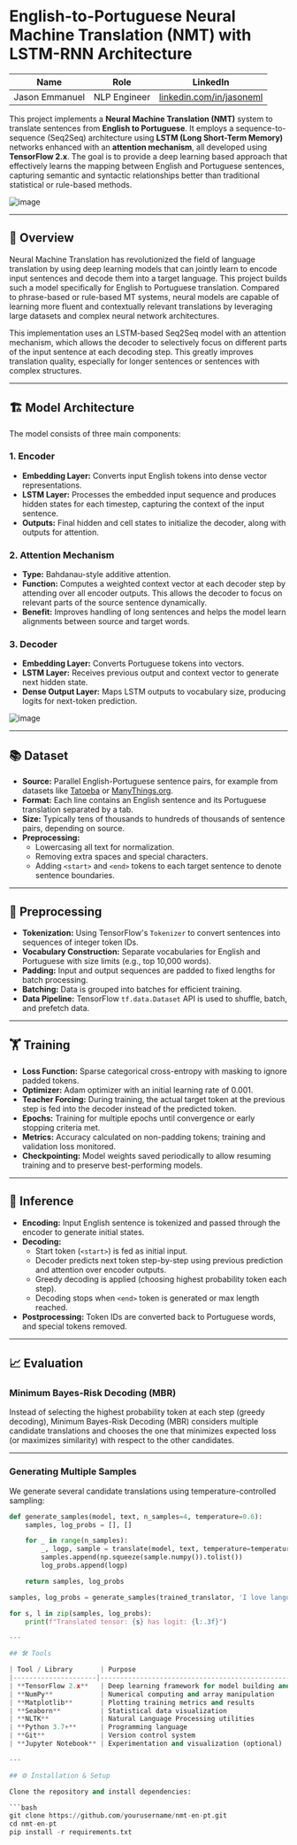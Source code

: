 # English-to-Portuguese Neural Machine Translation (NMT) with LSTM-RNN Architecture

| Name            | Role              | LinkedIn                                      |
|-----------------|-------------------|-----------------------------------------------|
| Jason Emmanuel  | NLP Engineer | [linkedin.com/in/jasoneml](https://www.linkedin.com/in/jasoneml/) |

This project implements a **Neural Machine Translation (NMT)** system to translate sentences from **English to Portuguese**. It employs a sequence-to-sequence (Seq2Seq) architecture using **LSTM (Long Short-Term Memory)** networks enhanced with an **attention mechanism**, all developed using **TensorFlow 2.x**. The goal is to provide a deep learning based approach that effectively learns the mapping between English and Portuguese sentences, capturing semantic and syntactic relationships better than traditional statistical or rule-based methods.

![image](https://github.com/user-attachments/assets/2baa89c7-ece8-4d3e-9732-a0cf3db85c86)

---

## 📖 Overview

Neural Machine Translation has revolutionized the field of language translation by using deep learning models that can jointly learn to encode input sentences and decode them into a target language. This project builds such a model specifically for English to Portuguese translation. Compared to phrase-based or rule-based MT systems, neural models are capable of learning more fluent and contextually relevant translations by leveraging large datasets and complex neural network architectures.

This implementation uses an LSTM-based Seq2Seq model with an attention mechanism, which allows the decoder to selectively focus on different parts of the input sentence at each decoding step. This greatly improves translation quality, especially for longer sentences or sentences with complex structures.

---

## 🏗️ Model Architecture

The model consists of three main components:

### 1. Encoder

- **Embedding Layer:** Converts input English tokens into dense vector representations.
- **LSTM Layer:** Processes the embedded input sequence and produces hidden states for each timestep, capturing the context of the input sentence.
- **Outputs:** Final hidden and cell states to initialize the decoder, along with outputs for attention.

### 2. Attention Mechanism

- **Type:** Bahdanau-style additive attention.
- **Function:** Computes a weighted context vector at each decoder step by attending over all encoder outputs. This allows the decoder to focus on relevant parts of the source sentence dynamically.
- **Benefit:** Improves handling of long sentences and helps the model learn alignments between source and target words.

### 3. Decoder

- **Embedding Layer:** Converts Portuguese tokens into vectors.
- **LSTM Layer:** Receives previous output and context vector to generate next hidden state.
- **Dense Output Layer:** Maps LSTM outputs to vocabulary size, producing logits for next-token prediction.

![image](https://github.com/user-attachments/assets/572a74fa-ae51-475d-8633-b761c8352b29)

---

## 📚 Dataset

- **Source:** Parallel English-Portuguese sentence pairs, for example from datasets like [Tatoeba](https://tatoeba.org/) or [ManyThings.org](https://www.manythings.org/anki/).
- **Format:** Each line contains an English sentence and its Portuguese translation separated by a tab.
- **Size:** Typically tens of thousands to hundreds of thousands of sentence pairs, depending on source.
- **Preprocessing:**  
  - Lowercasing all text for normalization.  
  - Removing extra spaces and special characters.  
  - Adding `<start>` and `<end>` tokens to each target sentence to denote sentence boundaries.

---

## 🧹 Preprocessing

- **Tokenization:** Using TensorFlow's `Tokenizer` to convert sentences into sequences of integer token IDs.
- **Vocabulary Construction:** Separate vocabularies for English and Portuguese with size limits (e.g., top 10,000 words).
- **Padding:** Input and output sequences are padded to fixed lengths for batch processing.
- **Batching:** Data is grouped into batches for efficient training.
- **Data Pipeline:** TensorFlow `tf.data.Dataset` API is used to shuffle, batch, and prefetch data.

---

## 🏋️ Training

- **Loss Function:** Sparse categorical cross-entropy with masking to ignore padded tokens.
- **Optimizer:** Adam optimizer with an initial learning rate of 0.001.
- **Teacher Forcing:** During training, the actual target token at the previous step is fed into the decoder instead of the predicted token.
- **Epochs:** Training for multiple epochs until convergence or early stopping criteria met.
- **Metrics:** Accuracy calculated on non-padding tokens; training and validation loss monitored.
- **Checkpointing:** Model weights saved periodically to allow resuming training and to preserve best-performing models.

---

## 🧠 Inference

- **Encoding:** Input English sentence is tokenized and passed through the encoder to generate initial states.
- **Decoding:**  
  - Start token (`<start>`) is fed as initial input.  
  - Decoder predicts next token step-by-step using previous prediction and attention over encoder outputs.  
  - Greedy decoding is applied (choosing highest probability token each step).  
  - Decoding stops when `<end>` token is generated or max length reached.
- **Postprocessing:** Token IDs are converted back to Portuguese words, and special tokens removed.

---

## 📈 Evaluation

### Minimum Bayes-Risk Decoding (MBR)

Instead of selecting the highest probability token at each step (greedy decoding), Minimum Bayes-Risk Decoding (MBR) considers multiple candidate translations and chooses the one that minimizes expected loss (or maximizes similarity) with respect to the other candidates.

---

### Generating Multiple Samples

We generate several candidate translations using temperature-controlled sampling:

```python
def generate_samples(model, text, n_samples=4, temperature=0.6):
    samples, log_probs = [], []

    for _ in range(n_samples):
        _, logp, sample = translate(model, text, temperature=temperature)
        samples.append(np.squeeze(sample.numpy()).tolist())
        log_probs.append(logp)

    return samples, log_probs

samples, log_probs = generate_samples(trained_translator, 'I love languages')

for s, l in zip(samples, log_probs):
    print(f"Translated tensor: {s} has logit: {l:.3f}")

---

## 🛠️ Tools

| Tool / Library       | Purpose                                        | Notes                                      |
|---------------------|------------------------------------------------|--------------------------------------------|
| **TensorFlow 2.x**   | Deep learning framework for model building and training | Core library for all neural network operations |
| **NumPy**            | Numerical computing and array manipulation     | Used for data handling and preprocessing   |
| **Matplotlib**       | Plotting training metrics and results          | Visualizes loss, accuracy, and attention   |
| **Seaborn**          | Statistical data visualization                  | Enhanced visualization styles for plots    |
| **NLTK**             | Natural Language Processing utilities           | Tokenization, evaluation metrics (optional)|
| **Python 3.7+**      | Programming language                             | Primary language used                       |
| **Git**              | Version control system                           | Source code management                      |
| **Jupyter Notebook** | Experimentation and visualization (optional)   | Useful during development                   |

---

## ⚙️ Installation & Setup

Clone the repository and install dependencies:

```bash
git clone https://github.com/yourusername/nmt-en-pt.git
cd nmt-en-pt
pip install -r requirements.txt
